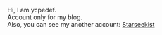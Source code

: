 Hi, I am ycpedef.  
Account only for my blog.  
Also, you can see my another account: [Starseekist](https://github.com/starseekist)  

<!---
ycpedef/ycpedef is a ✨ special ✨ repository because its `README.md` (this file) appears on your GitHub profile.
You can click the Preview link to take a look at your changes.
--->
